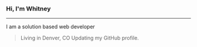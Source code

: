 ### Hi, I'm Whitney



---

I am a solution based web developer

> Living in Denver, CO
> Updating my GitHub profile.

